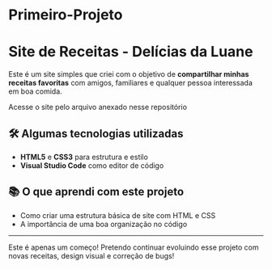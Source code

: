 # Primeiro-Projeto
# Site de Receitas - Delícias da Luane

Este é um site simples que criei com o objetivo de **compartilhar minhas receitas favoritas** com amigos, familiares e qualquer pessoa interessada em boa comida.

Acesse o site pelo arquivo anexado nesse repositório

## 🛠️ Algumas tecnologias utilizadas 

- **HTML5** e **CSS3** para estrutura e estilo
- **Visual Studio Code** como editor de código


## 📚 O que aprendi com este projeto

- Como criar uma estrutura básica de site com HTML e CSS
- A importância de uma boa organização no código

---

Este é apenas um começo! Pretendo continuar evoluindo esse projeto com novas receitas, design visual e correção de bugs!
